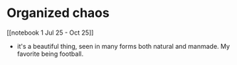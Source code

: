 # Organized chaos
[[notebook 1 Jul 25 - Oct 25]]
- it's a beautiful thing, seen in many forms both natural and manmade.  My favorite being football.